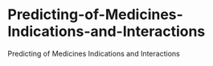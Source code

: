 # Predicting-of-Medicines-Indications-and-Interactions
Predicting of Medicines Indications and Interactions
